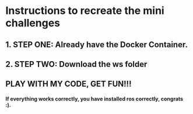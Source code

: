# Instructions to recreate the mini challenges

##  1. STEP ONE: Already have the Docker Container.

## 2. STEP TWO: Download the ws folder

## PLAY WITH MY CODE, GET FUN!!!

#### If everything works correctly, you have installed ros correctly, congrats :).







  
